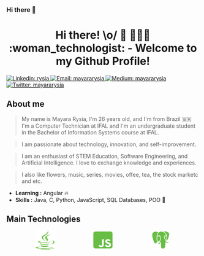 ### Hi there 👋
<h1 align="center">Hi there! \o/ 👋 👩🏽‍🦱 :woman_technologist: - Welcome to my Github Profile! </h1>
<p>
    <a href="https://www.linkedin.com/in/rysia/" target="_blank">
        <img alt="Linkedin: rysia" src="https://img.shields.io/badge/-MayaraRysia-blue?style=flat-square&logo=Linkedin&logoColor=white&link=https://www.linkedin.com/in/rysia/" />
    </a>
    <a href="mailto:mayara.ryzia@gmail.com" target="_blank">
        <img alt="Email: mayararysia" src="https://img.shields.io/badge/-mayara.ryzia@gmail.com-c14438?style=flat-square&logo=Gmail&logoColor=white&link=mailto:mayara.ryzia@gmail.com" />
    </a>
  <a href="https://mayararysia.medium.com/" target="_blank">
    <img alt="Medium: mayararysia" src="https://img.shields.io/badge/Medium-Profile-brightgreen" />
  </a>
 <a href="https://twitter.com/mayararysia_" target="_blank">
    <img alt="Twitter: mayararysia" src="https://img.shields.io/twitter/follow/mayararysia_?label=Mayara%20Rysia" />
  </a>
</p>

## About me

> My name is Mayara Rysia, I'm 26 years old, and I'm from Brazil 🇧🇷
I'm a Computer Technician at IFAL and I'm an undergraduate student in the Bachelor of Information Systems course at IFAL. 


> I am passionate about technology, innovation, and self-improvement.  

> I am an enthusiast of STEM Education, Software Engineering, and Artificial Intelligence. I love to exchange knowledge and experiences.


> I also like flowers, music, series, movies, offee, tea, the stock marketc and etc. 

 -  **Learning :** Angular :fire:
 -  **Skills :** Java, C, Python, JavaScript, SQL Databases, POO :gem:

## Main Technologies

<div style="margin:auto;width:70%;display:flex;justify-content:space-between;align-items:center">
  <img title="Java" alt="java" src="images/java-brands.svg" width="50" height="50" />
  <img title="Javascript" alt="js" src="images/js-square-brands.svg" width="50" height="50" />
  <!-- <img title="CSS" alt="css" src="images/css3-alt-brands.svg" width="50" height="50" />
  <img title="HTML" alt="html" src="images/html5-brands.svg" width="50" height="50" /> -->
  <!-- <img title="Spring Boot" alt="spring" src="images/spring-boot.svg" width="50" height="50" /> -->
  <!-- <img title="Node" alt="node" src="images/node-js-brands.svg" width="50" height="50" />
  <img title="React" alt="react" src="images/react-brands.svg" width="50" height="50" />
  <img title="Angular" alt="angular" src="images/angular-brands.svg" width="50" height="50" /> -->
  <img title="PostgreSQL" alt="psql" src="images/Postgresql_elephant.svg" width="50" height="50" />
</div>

<!--
**mayararysia/mayararysia** is a ✨ _special_ ✨ repository because its `README.md` (this file) appears on your GitHub profile.

Here are some ideas to get you started:

- 🔭 I’m currently working on ...
- 🌱 I’m currently learning ...
- 👯 I’m looking to collaborate on ...
- 🤔 I’m looking for help with ...
- 💬 Ask me about ...
- 📫 How to reach me: ...
- 😄 Pronouns: ...
- ⚡ Fun fact: ...
-->
